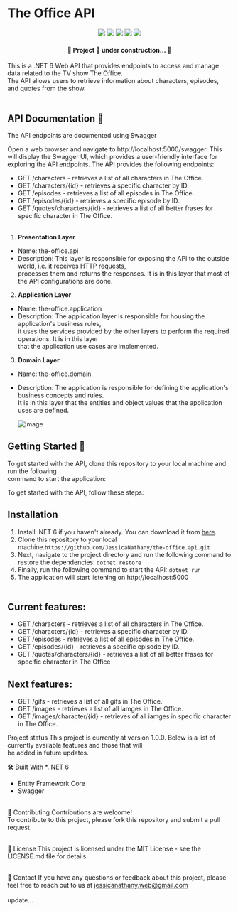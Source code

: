 # The Office API <br>

<p align="center">
  <img src="https://img.shields.io/badge/Framework-dotnet-blue"/> 
  <img src="https://img.shields.io/badge/Framework%20version-dotnet%206-blue"/>
  <img src="https://img.shields.io/badge/Language-C%23-blue"/> 
  <img src="https://img.shields.io/badge/Status-development-green"/>  
   <img src=" https://img.shields.io/badge/Status-development-green"/>  
</p>



 <h4 align="center"> 
	🚧  Project 🚀 under construction...  🚧
 </h4>

This is a .NET 6 Web API that provides endpoints to access and manage data related to the TV show The Office. <br/>
The API allows users to retrieve information about characters, episodes, and quotes from the show. <br/><br/>

## API Documentation 📝 <br/>
The API endpoints are documented using Swagger

Open a web browser and navigate to http://localhost:5000/swagger.
This will display the Swagger UI, which provides a user-friendly interface for exploring the API 
endpoints. The API provides the following endpoints:<br/>

- GET /characters - retrieves a list of all characters in The Office.
- GET /characters/{id} - retrieves a specific character by ID.
- GET /episodes - retrieves a list of all episodes in The Office.
- GET /episodes/{id} - retrieves a specific episode by ID.
- GET /quotes/characters/{id} - retrieves a list of all better frases for specific character in The Office.<br/><br/>


1. **Presentation Layer**
  - Name: the-office.api<br/>
  - Description: This layer is responsible for exposing the API to the outside world, i.e. it receives HTTP requests, <br/>
    processes them and returns the responses. It is in this layer that most of the API configurations are done. <br/>
    
2. **Application Layer**
  - Name: the-office.application<br/>
  - Description: The application layer is responsible for housing the application's business rules, <br/>
    it uses the services provided by the other layers to perform the required operations. It is in this layer <br/>
    that the application use cases are implemented. <br/>
    
3. **Domain Layer**
  - Name: the-office.domain<br/>
  - Description: The application is responsible for defining the application's business concepts and rules. <br/>
    It is in this layer that the entities and object values that the application uses are defined.<br/>
    
    ![image](https://user-images.githubusercontent.com/11943572/233071771-266613de-3d01-4dbe-9ba1-243c1c06a99b.png)   


##  Getting Started 🚀
To get started with the API, clone this repository to your local machine and run the following <br/>
command to start the application: <br/>

To get started with the API, follow these steps: <br/>

## Installation 

1. Install .NET 6 if you haven't already. You can download it from [here](https://dotnet.microsoft.com/download/dotnet/6.0).
2. Clone this repository to your local machine.`https://github.com/JessicaNathany/the-office.api.git`
3. Next, navigate to the project directory and run the following command to restore the dependencies:
`dotnet restore`
4. Finally, run the following command to start the API:
`dotnet run`
5. The application will start listening on http://localhost:5000 <br/><br/>


## Current features: <br/>
- GET /characters - retrieves a list of all characters in The Office.
- GET /characters/{id} - retrieves a specific character by ID.
- GET /episodes - retrieves a list of all episodes in The Office.
- GET /episodes/{id} - retrieves a specific episode by ID.
- GET /quotes/characters/{id} - retrieves a list of all better frases for specific character in The Office

## Next  features: <br/>
- GET /gifs - retrieves a list of all gifs in The Office.
- GET /images - retrieves a list of all iamges in The Office.
- GET /images/character/{id} - retrieves of all iamges in specific character in The Office. <br/>


Project status
This project is currently at version 1.0.0. Below is a list of currently available features and those that will<br/> 
be added in future updates.<br/>

🛠️ Built With
*. NET 6
* Entity Framework Core
* Swagger
<br/><br/>

🤝 Contributing
Contributions are welcome! <br>
To contribute to this project, please fork this repository and submit a pull request.<br/><br/>

📄 License
This project is licensed under the MIT License - see the LICENSE.md file for details.<br/><br/>

📧 Contact
If you have any questions or feedback about this project, please feel free to reach out to us at jessicanathany.web@gmail.com<br/><br/>
update...
